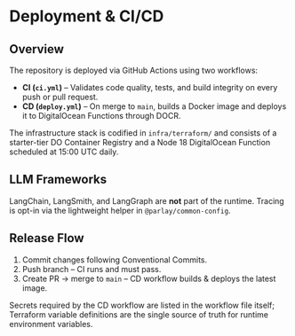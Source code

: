 # Deployment & CI/CD

## Overview

The repository is deployed via GitHub Actions using two workflows:

* **CI (`ci.yml`)** – Validates code quality, tests, and build integrity on every push or pull request.
* **CD (`deploy.yml`)** – On merge to `main`, builds a Docker image and deploys it to DigitalOcean Functions through DOCR.

The infrastructure stack is codified in `infra/terraform/` and consists of a starter-tier DO Container Registry and a Node 18 DigitalOcean Function scheduled at 15:00 UTC daily.

## LLM Frameworks

LangChain, LangSmith, and LangGraph are **not** part of the runtime.  Tracing is opt-in via the lightweight helper in `@parlay/common-config`.

## Release Flow

1. Commit changes following Conventional Commits.
2. Push branch – CI runs and must pass.
3. Create PR → merge to `main` – CD workflow builds & deploys the latest image.

Secrets required by the CD workflow are listed in the workflow file itself; Terraform variable definitions are the single source of truth for runtime environment variables.